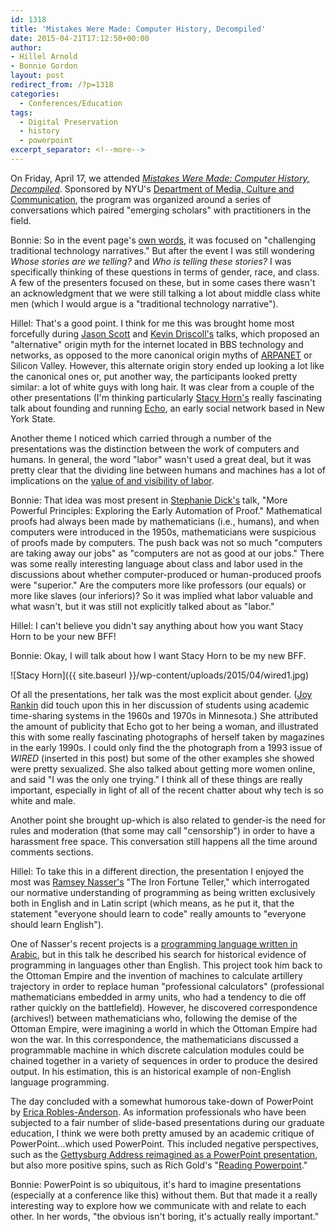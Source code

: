 ```yaml
---
id: 1318
title: 'Mistakes Were Made: Computer History, Decompiled'
date: 2015-04-21T17:12:50+00:00
author:
- Hillel Arnold
- Bonnie Gordon
layout: post
redirect_from: /?p=1318
categories:
  - Conferences/Education
tags:
  - Digital Preservation
  - history
  - powerpoint
excerpt_separator: <!--more-->
---
```

On Friday, April 17, we attended [_Mistakes Were Made: Computer History, Decompiled_](http://www.programseries.com/2014-2015/mistakes-were-made-computer-history-decompiled/). Sponsored by NYU's [Department of Media, Culture and Communication](http://steinhardt.nyu.edu/mcc/), the program was organized around a series of conversations which paired "emerging scholars" with practitioners in the field.<!--more-->

Bonnie: So in the event page's [own words](http://www.programseries.com/2014-2015/mistakes-were-made-computer-history-decompiled/), it was focused on "challenging traditional technology narratives." But after the event I was still wondering _Whose stories are we telling?_ and _Who is telling these stories?_ I was specifically thinking of these questions in terms of gender, race, and class. A few of the presenters focused on these, but in some cases there wasn't an acknowledgment that we were still talking a lot about middle class white men (which I would argue is a "traditional technology narrative").

Hillel: That's a good point. I think for me this was brought home most forcefully during [Jason Scott](http://en.wikipedia.org/wiki/Jason_Scott) and [Kevin Driscoll's](http://kevindriscoll.info/) talks, which proposed an "alternative" origin myth for the internet located in BBS technology and networks, as opposed to the more canonical origin myths of [ARPANET](http://en.wikipedia.org/wiki/ARPANET) or Silicon Valley. However, this alternate origin story ended up looking a lot like the canonical ones or, put another way, the participants looked pretty similar: a lot of white guys with long hair. It was clear from a couple of the other presentations (I'm thinking particularly [Stacy Horn's](http://www.echonyc.com/~horn/stacy/) really fascinating talk about founding and running [Echo](http://www.echonyc.com/), an early social network based in New York State.

Another theme I noticed which carried through a number of the presentations was the distinction between the work of computers and humans. In general, the word "labor" wasn't used a great deal, but it was pretty clear that the dividing line between humans and machines has a lot of implications on the [value of and visibility of labor](https://www.youtube.com/watch?v=_IZw2CoYztk).

Bonnie: That idea was most present in [Stephanie Dick's](http://www.people.fas.harvard.edu/~sadick/) talk, "More Powerful Principles: Exploring the Early Automation of Proof." Mathematical proofs had always been made by mathematicians (i.e., humans), and when computers were introduced in the 1950s, mathematicians were suspicious of proofs made by computers. The push back was not so much "computers are taking away our jobs" as "computers are not as good at our jobs." There was some really interesting language about class and labor used in the discussions about whether computer-produced or human-produced proofs were "superior." Are the computers more like professors (our equals) or more like slaves (our inferiors)? So it was implied what labor valuable and what wasn't, but it was still not explicitly talked about as "labor."

Hillel: I can't believe you didn't say anything about how you want Stacy Horn to be your new BFF!

Bonnie: Okay, I will talk about how I want Stacy Horn to be my new BFF.

![Stacy Horn]({{ site.baseurl }}/wp-content/uploads/2015/04/wired1.jpg)

Of all the presentations, her talk was the most explicit about gender. ([Joy Rankin](http://history.yale.edu/people/joy-rankin) did touch upon this in her discussion of students using academic time-sharing systems in the 1960s and 1970s in Minnesota.) She attributed the amount of publicity that Echo got to her being a woman, and illustrated this with some really fascinating photographs of herself taken by magazines in the early 1990s. I could only find the the photograph from a 1993 issue of _WIRED_ (inserted in this post) but some of the other examples she showed were pretty sexualized. She also talked about getting more women online, and said "I was the only one trying." I think all of these things are really important, especially in light of all of the recent chatter about why tech is so white and male.

Another point she brought up-which is also related to gender-is the need for rules and moderation (that some may call "censorship") in order to have a harassment free space. This conversation still happens all the time around comments sections.

Hillel: To take this in a different direction, the presentation I enjoyed the most was [Ramsey Nasser's](http://nas.sr/) "The Iron Fortune Teller," which interrogated our normative understanding of programming as being written exclusively both in English and in Latin script (which means, as he put it, that the statement "everyone should learn to code" really amounts to "everyone should learn English").

One of Nasser's recent projects is a [programming language written in Arabic](https://www.youtube.com/watch?v=77KAHPZUR8g#t=21), but in this talk he described his search for historical evidence of programming in languages other than English. This project took him back to the Ottoman Empire and the invention of machines to calculate artillery trajectory in order to replace human "professional calculators" (professional mathematicians embedded in army units, who had a tendency to die off rather quickly on the battlefield). However, he discovered correspondence (archives!) between mathematicians who, following the demise of the Ottoman Empire, were imagining a world in which the Ottoman Empire had won the war. In this correspondence, the mathematicians discussed a programmable machine in which discrete calculation modules could be chained together in a variety of sequences in order to produce the desired output. In his estimation, this is an historical example of non-English language programming.

The day concluded with a somewhat humorous take-down of PowerPoint by [Erica Robles-Anderson](http://steinhardt.nyu.edu/faculty/Erica_Robles-Anderson). As information professionals who have been subjected to a fair number of slide-based presentations during our graduate education, I think we were both pretty amused by an academic critique of PowerPoint...which used PowerPoint. This included negative perspectives, such as the [Gettysburg Address reimagined as a PowerPoint presentation](http://norvig.com/Gettysburg/), but also more positive spins, such as Rich Gold's "[Reading Powerpoint](http://faculty.washington.edu/farkas/TC510-Fall2011/GoldReadingPowerpoint.pdf)."

Bonnie: PowerPoint is so ubiquitous, it's hard to imagine presentations (especially at a conference like this) without them. But that made it a really interesting way to explore how we communicate with and relate to each other. In her words, "the obvious isn't boring, it's actually really important."
